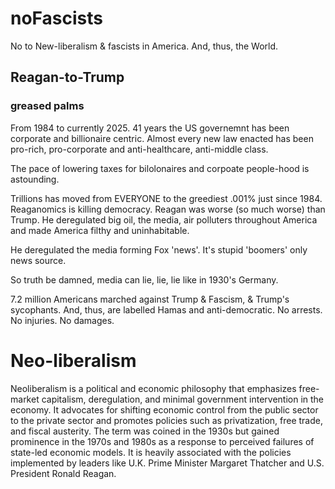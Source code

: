 # noFascists
No to New-liberalism &amp; fascists in America. And, thus, the World.

## Reagan-to-Trump

### greased palms

From 1984 to currently 2025. 41 years the US governemnt has been corporate and billionaire centric. 
Almost every new law enacted has been pro-rich, pro-corporate and anti-healthcare, anti-middle class.

The pace of lowering taxes for bilolonaires and corpoate people-hood is astounding.

Trillions has moved from EVERYONE to the greediest .001% just since 1984. Reaganomics is killing 
democracy. Reagan was worse (so much worse) than Trump. He deregulated big oil, the media, air 
polluters throughout America and made America filthy and uninhabitable.

He deregulated the media forming Fox 'news'. It's stupid 'boomers' only news source.

So truth be damned, media can lie, lie, lie like in 1930's Germany.

7.2 million Americans marched against Trump & Fascism, & Trump's sycophants. And, thus, are labelled Hamas and anti-democratic. No arrests. No injuries. No damages.

# Neo-liberalism
Neoliberalism is a political and economic philosophy that emphasizes free-market capitalism, 
deregulation, and minimal government intervention in the economy. It advocates for shifting 
economic control from the public sector to the private sector and promotes policies such as 
privatization, free trade, and fiscal austerity. The term was coined in the 1930s but gained 
prominence in the 1970s and 1980s as a response to perceived failures of state-led economic 
models. It is heavily associated with the policies implemented by leaders like U.K. Prime 
Minister Margaret Thatcher and U.S. President Ronald Reagan.

